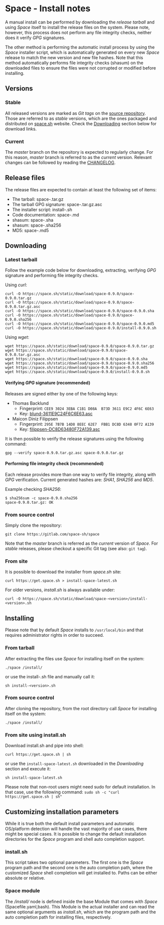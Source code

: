 # Space - Install notes

A manual install can be performed by downloading the _release tarball_ and using _Space_ itself to install the release files on the system. Please note, however, this process does not perform any file integrity checks, neither does it verify _GPG_ signatures.

The other method is performing the automatic install process by using the _Space_ installer script, which is automatically generated on every new _Space_ release to match the new version and new file hashes. Note that this method automatically performs file integrity checks (shasum) on the downloaded files to ensure the files were not corrupted or modified before installing.

## Versions

### Stable  
All released versions are marked as _Git tags_ on the [source repository](https://gitlab.com/space-sh/space/tags). Those are referred to as _stable_ versions, which are the ones packaged and distributed on [space.sh](https://space.sh) website. Check the [Downloading](#downloading) section below for download links.

### Current  
The _master_ branch on the repository is expected to regularly change. For this reason, _master_ branch is referred to as the _current_ version. Relevant changes can be followed by reading the [CHANGELOG](CHANGELOG.md).


## Release files

The release files are expected to contain at least the following set of items:  
- The tarball: space-<version>.tar.gz
- The tarball GPG signature: space-<version>.tar.gz.asc
- The installer script: install-<version>.sh
- Code documentation: space-<version>.md
- shasum: space-<version>.sha
- shasum: space-<version>.sha256
- MD5: space-<version>.md5



## Downloading

### Latest tarball

Follow the example code below for downloading, extracting, verifying _GPG_ signature and performing file integrity checks.

Using _curl_:
```
curl -O https://space.sh/static/download/space-0.9.0/space-0.9.0.tar.gz
curl -O https://space.sh/static/download/space-0.9.0/space-0.9.0.tar.gz.asc
curl -O https://space.sh/static/download/space-0.9.0/space-0.9.0.sha
curl -O https://space.sh/static/download/space-0.9.0/space-0.9.0.sha256
curl -O https://space.sh/static/download/space-0.9.0/space-0.9.0.md5
curl -O https://space.sh/static/download/space-0.9.0/install-0.9.0.sh
```

Using _wget_:
```
wget https://space.sh/static/download/space-0.9.0/space-0.9.0.tar.gz
wget https://space.sh/static/download/space-0.9.0/space-0.9.0.tar.gz.asc
wget https://space.sh/static/download/space-0.9.0/space-0.9.0.sha
wget https://space.sh/static/download/space-0.9.0/space-0.9.0.sha256
wget https://space.sh/static/download/space-0.9.0/space-0.9.0.md5
wget https://space.sh/static/download/space-0.9.0/install-0.9.0.sh
```

#### Verifying _GPG_ signature (recommended)

Releases are signed either by one of the following keys:

- Thomas Backlund
  - Fingerprint: `CEE9 3024 3EBA C1B1 D08A  B73D 3611 E9C2 4F6C 6E63`
  - Key: [blund-3611E9C24F6C6E63.asc](https://gitlab.com/space-sh/space/snippets/32500/raw)
- Maicon Diniz Filippsen
  - Fingerprint: `295E 7B7B 14D8 8EEC 62E7  FBB1 DC8D 6348 0F72 A139`
  - Key: [filippsen-DC8D63480F72A139.asc](https://gitlab.com/space-sh/space/snippets/32501/raw)


It is then possible to verify the release signatures using the following command:
```
gpg --verify space-0.9.0.tar.gz.asc space-0.9.0.tar.gz
```

#### Performing file integrity check (recommended)

Each release provides more than one way to verify file integrity, along with _GPG_ verification.
Current generated hashes are: _SHA1_, _SHA256_ and _MD5_.

Example checking _SHA256_:
```
$ sha256sum -c space-0.9.0.sha256
space-0.9.0.tar.gz: OK
```

### From source control

Simply clone the repository:
```
git clone https://gitlab.com/space-sh/space
```
Note that the _master_ branch is referred as the _current_ version of _Space_. For _stable_ releases, please checkout a specific Git tag (see also: `git tag`).

### From site

It is possible to download the installer from _space.sh_ site:
```
curl https://get.space.sh > install-space-latest.sh
```

For older versions, _install.sh_ is always available under:
```
curl -O https://space.sh/static/download/space-<version>/install-<version>.sh
```


## Installing

Please note that by default _Space_ installs to `/usr/local/bin` and that requires administrator rights in order to succeed.

### From tarball

After extracting the files use _Space_ for installing itself on the system:
```
./space /install/
```

or use the install-<version>.sh file and manually call it:
```
sh install-<version>.sh
```


### From source control

After cloning the repository, from the root directory call _Space_ for installing itself on the system:
```
./space /install/
```

### From site using install.sh

Download install.sh and pipe into shell:
```
curl https://get.space.sh | sh
```

or use the `install-space-latest.sh` downloaded in the _Downloading_ section and execute it:
```
sh install-space-latest.sh
```

Please note that non-root users might need sudo for default installation. In that case, use the following command: `sudo sh -c "curl https://get.space.sh | sh"`

## Customizing installation parameters

While it is true both the default install parameters and automatic OS/platform detection will handle the vast majority of use cases, there might be special cases.
It is possible to change the default installation directories for the _Space_ program and shell auto completion support.

### install.sh

This script takes two optional parameters. The first one is the _Space_ program path and the second one is the auto completion path, where the customized _Space_ shell completion will get installed to. Paths can be either absolute or relative.

### Space module

The _/install/_ node is defined inside the base Module that comes with _Space_ (Spacefile.yaml,bash). This Module is the actual installer and can read the same optional arguments as _install.sh_, which are the program path and the auto completion path for installing files, respectively.

